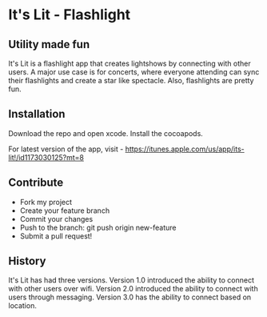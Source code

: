 # It's Lit - Flashlight
## Utility made fun

It's Lit is a flashlight app that creates lightshows by connecting with other users. A major use case is for concerts, where everyone attending can sync their flashlights and create a star like spectacle. Also, flashlights are pretty fun.


## Installation
Download the repo and open xcode. Install the cocoapods.

For latest version of the app, visit - https://itunes.apple.com/us/app/its-lit!/id1173030125?mt=8

## Contribute

* Fork my project
* Create your feature branch
* Commit your changes
* Push to the branch: git push origin new-feature
* Submit a pull request!

## History
It's Lit has had three versions. Version 1.0 introduced the ability to connect with other users over wifi. Version 2.0 introduced the ability to connect with users through messaging. Version 3.0 has the ability to connect based on location.
